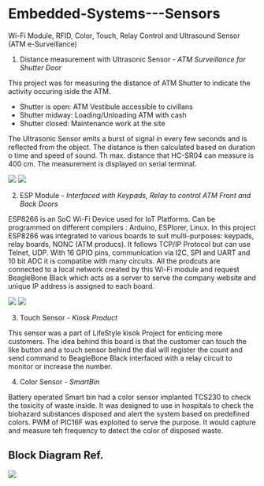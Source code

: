 # Embedded-Systems---Sensors
Wi-Fi Module, RFID, Color, Touch, Relay Control and Ultrasound Sensor (ATM e-Surveillance)

1) Distance measurement with Ultrasonic Sensor - _ATM Surveillance for Shutter Door_

This project was for measuring the distance of ATM Shutter to indicate the activity occuring iside the ATM.
-   Shutter is open: ATM Vestibule accessible to civillans
-   Shutter midway: Loading/Unloading ATM with cash
-   Shutter closed: Maintenance work at the site

The Ultrasonic Sensor emits a burst of signal in every few seconds and is reflected from the object. The distance is then calculated based on duration o time and speed of sound. Th max. distance that HC-SR04 can measure is 400 cm. The measurement is displayed on serial terminal. 

![](https://github.com/aayushi-95/Embedded-Systems-Sensors/blob/master/images/Capt1ure.PNG) ![](https://github.com/aayushi-95/Embedded-Systems-Sensors/blob/master/images/Picture2.png)

2) ESP Module - _Interfaced with Keypads, Relay to control ATM Front and Back Doors_

ESP8266 is an SoC Wi-Fi Device used for IoT Platforms. Can be programmed on different compilers : Arduino, ESPlorer, Linux. In this project ESP8266 was integrated to various boards to suit multi-purposes: keypads, relay boards, NONC (ATM producs). It follows TCP/IP Protocol but can use Telnet, UDP.
With 16 GPIO pins, communication via I2C, SPI and UART and 10 bit ADC it is compatibe with many circuits. All the prodcuts are connected to a local network created by this Wi-Fi module and request BeagleBone Black which acts as a server to serve the company website and unique IP address is assigned to each board.

![](https://github.com/aayushi-95/Embedded-Systems-Sensors/blob/master/images/Picture4.png) ![](https://github.com/aayushi-95/Embedded-Systems-Sensors/blob/master/images/Picture5.png)

3) Touch Sensor - _Kiosk Product_

This sensor was a part of LifeStyle kisok Project for enticing more customers. The idea behind this board is that the customer can touch the like button and a touch sensor behind the dial will register the count and send command to BeagleBone Black interfaced with a relay circuit to monitor or increase the number.

4) Color Sensor - _SmartBin_

Battery operated Smart bin had a color sensor implanted TCS230 to check the toxicity of waste inside. It was designed to use in hospitals to check the biohazard substances disposed and alert the system based on predefined colors. PWM of PIC16F was exploited to serve the purpose. It would capture and measure teh frequency to detect the color of disposed waste.

## Block Diagram Ref.

![](https://github.com/aayushi-95/Embedded-Systems-Sensors/blob/master/images/combine.PNG)
